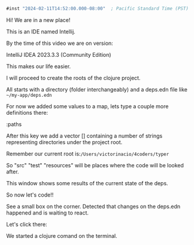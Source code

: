 
```clojure
#inst "2024-02-11T14:52:00.000-08:00"  ; Pacific Standard Time (PST)
```

Hi! We are in a new place!

This is an IDE named Intellij. 

By the time of this video we are on version: 

IntelliJ IDEA 2023.3.3 (Community Edition)

This makes our life easier.

I will proceed to create the roots of the clojure project.

All starts with a directory (folder interchangeably) and a deps.edn file like `~/my-app/deps.edn`

For now we added some values to a map, lets type a couple more definitions there:

:paths

After this key we add a vector [] containing a number of strings representing directories under the project root.

Remember our current root is:`/Users/victorinacio/4coders/typer`

So "src" "test" "resources" will be places where the code will be looked after.

This window shows some results of the current state of the deps.


So now let's code!!



See a small box on the corner. Detected that changes on the deps.edn happened and is waiting to react.

Let's click there: 

We started a clojure comand on the terminal.